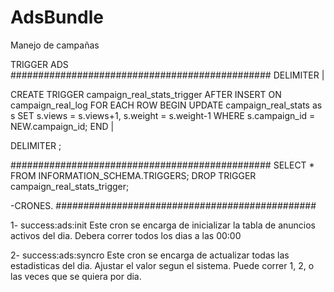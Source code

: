 AdsBundle
=========

Manejo de campañas 

TRIGGER ADS
###############################################
DELIMITER |

CREATE TRIGGER campaign_real_stats_trigger AFTER INSERT ON campaign_real_log 
FOR EACH ROW
BEGIN
    UPDATE campaign_real_stats as s SET s.views = s.views+1, s.weight = s.weight-1 WHERE s.campaign_id = NEW.campaign_id;
END
|

DELIMITER ;

###############################################
SELECT * FROM INFORMATION_SCHEMA.TRIGGERS;
DROP TRIGGER campaign_real_stats_trigger;


-CRONES.
###############################################

1- success:ads:init
Este cron se encarga de inicializar la tabla de anuncios activos del dia. Debera correr todos los dias a las 00:00

2- success:ads:syncro
Este cron se encarga de actualizar todas las estadisticas del dia. Ajustar el valor segun el sistema.
Puede correr 1, 2, o las veces que se quiera por dia.

